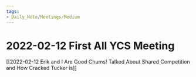 ```yaml
---
tags:
- Daily_Note/Meetings/Medium
---
```


# 2022-02-12 First All YCS Meeting



[[2022-02-12 Erik and I Are Good Chums! Talked About Shared Competition and How Cracked Tucker is]]